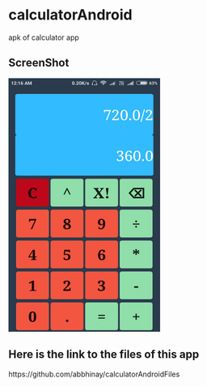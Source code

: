 # calculatorAndroid
apk of calculator app

<div>
<h2>ScreenShot</h2>
<img src="calculator.jpeg" width="300" height="500">
</div>

<div>
  <h2>Here is the link to the files of this app</h2>
  https://github.com/abbhinay/calculatorAndroidFiles
</div>
